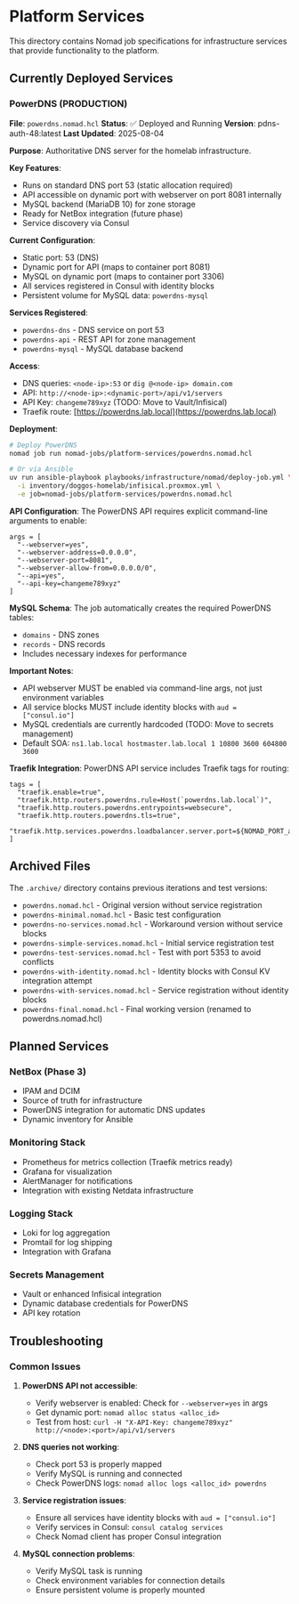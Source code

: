 # Platform Services

This directory contains Nomad job specifications for infrastructure services that provide functionality to the platform.

## Currently Deployed Services

### PowerDNS (PRODUCTION)

**File**: `powerdns.nomad.hcl`
**Status**: ✅ Deployed and Running
**Version**: pdns-auth-48:latest
**Last Updated**: 2025-08-04

**Purpose**: Authoritative DNS server for the homelab infrastructure.

**Key Features**:

- Runs on standard DNS port 53 (static allocation required)
- API accessible on dynamic port with webserver on port 8081 internally
- MySQL backend (MariaDB 10) for zone storage
- Ready for NetBox integration (future phase)
- Service discovery via Consul

**Current Configuration**:

- Static port: 53 (DNS)
- Dynamic port for API (maps to container port 8081)
- MySQL on dynamic port (maps to container port 3306)
- All services registered in Consul with identity blocks
- Persistent volume for MySQL data: `powerdns-mysql`

**Services Registered**:

- `powerdns-dns` - DNS service on port 53
- `powerdns-api` - REST API for zone management
- `powerdns-mysql` - MySQL database backend

**Access**:

- DNS queries: `<node-ip>:53` or `dig @<node-ip> domain.com`
- API: `http://<node-ip>:<dynamic-port>/api/v1/servers`
- API Key: `changeme789xyz` (TODO: Move to Vault/Infisical)
- Traefik route: [https://powerdns.lab.local](https://powerdns.lab.local)

**Deployment**:

```bash
# Deploy PowerDNS
nomad job run nomad-jobs/platform-services/powerdns.nomad.hcl

# Or via Ansible
uv run ansible-playbook playbooks/infrastructure/nomad/deploy-job.yml \
  -i inventory/doggos-homelab/infisical.proxmox.yml \
  -e job=nomad-jobs/platform-services/powerdns.nomad.hcl
```

**API Configuration**:
The PowerDNS API requires explicit command-line arguments to enable:

```hcl
args = [
  "--webserver=yes",
  "--webserver-address=0.0.0.0",
  "--webserver-port=8081",
  "--webserver-allow-from=0.0.0.0/0",
  "--api=yes",
  "--api-key=changeme789xyz"
]
```

**MySQL Schema**:
The job automatically creates the required PowerDNS tables:

- `domains` - DNS zones
- `records` - DNS records
- Includes necessary indexes for performance

**Important Notes**:

- API webserver MUST be enabled via command-line args, not just environment variables
- All service blocks MUST include identity blocks with `aud = ["consul.io"]`
- MySQL credentials are currently hardcoded (TODO: Move to secrets management)
- Default SOA: `ns1.lab.local hostmaster.lab.local 1 10800 3600 604800 3600`

**Traefik Integration**:
PowerDNS API service includes Traefik tags for routing:

```hcl
tags = [
  "traefik.enable=true",
  "traefik.http.routers.powerdns.rule=Host(`powerdns.lab.local`)",
  "traefik.http.routers.powerdns.entrypoints=websecure",
  "traefik.http.routers.powerdns.tls=true",
  "traefik.http.services.powerdns.loadbalancer.server.port=${NOMAD_PORT_api}",
]
```

## Archived Files

The `.archive/` directory contains previous iterations and test versions:

- `powerdns.nomad.hcl` - Original version without service registration
- `powerdns-minimal.nomad.hcl` - Basic test configuration
- `powerdns-no-services.nomad.hcl` - Workaround version without service blocks
- `powerdns-simple-services.nomad.hcl` - Initial service registration test
- `powerdns-test-services.nomad.hcl` - Test with port 5353 to avoid conflicts
- `powerdns-with-identity.nomad.hcl` - Identity blocks with Consul KV integration attempt
- `powerdns-with-services.nomad.hcl` - Service registration without identity blocks
- `powerdns-final.nomad.hcl` - Final working version (renamed to powerdns.nomad.hcl)

## Planned Services

### NetBox (Phase 3)

- IPAM and DCIM
- Source of truth for infrastructure
- PowerDNS integration for automatic DNS updates
- Dynamic inventory for Ansible

### Monitoring Stack

- Prometheus for metrics collection (Traefik metrics ready)
- Grafana for visualization
- AlertManager for notifications
- Integration with existing Netdata infrastructure

### Logging Stack

- Loki for log aggregation
- Promtail for log shipping
- Integration with Grafana

### Secrets Management

- Vault or enhanced Infisical integration
- Dynamic database credentials for PowerDNS
- API key rotation

## Troubleshooting

### Common Issues

1. **PowerDNS API not accessible**:
   - Verify webserver is enabled: Check for `--webserver=yes` in args
   - Get dynamic port: `nomad alloc status <alloc_id>`
   - Test from host: `curl -H "X-API-Key: changeme789xyz" http://<node>:<port>/api/v1/servers`

2. **DNS queries not working**:
   - Check port 53 is properly mapped
   - Verify MySQL is running and connected
   - Check PowerDNS logs: `nomad alloc logs <alloc_id> powerdns`

3. **Service registration issues**:
   - Ensure all services have identity blocks with `aud = ["consul.io"]`
   - Verify services in Consul: `consul catalog services`
   - Check Nomad client has proper Consul integration

4. **MySQL connection problems**:
   - Verify MySQL task is running
   - Check environment variables for connection details
   - Ensure persistent volume is properly mounted
